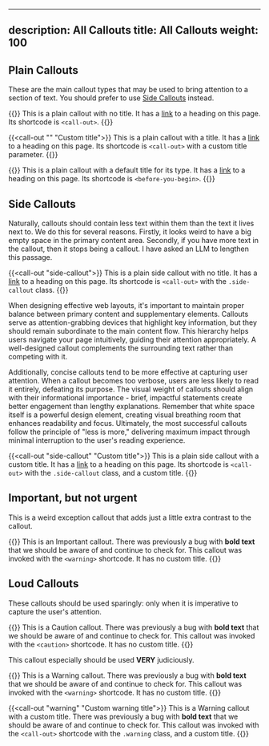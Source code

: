 
---
description: All Callouts
title: All Callouts
weight: 100
---


## Plain Callouts
These are the main callout types that may be used to bring attention to a section of text. You should prefer to use [Side Callouts](#side-callouts) instead.

{{<call-out>}}
This is a plain callout with no title. It has a [link](#plain-callouts) to a heading on this page. Its shortcode is `<call-out>`.
{{</call-out>}}

{{<call-out "" "Custom title">}}
This is a plain callout with a title. It has a [link](#plain-callouts) to a heading on this page. Its shortcode is `<call-out>` with a custom title parameter.
{{</call-out>}}

{{<before-you-begin>}}
This is a plain callout with a default title for its type. It has a [link](#plain-callouts) to a heading on this page. Its shortcode is `<before-you-begin>`.
{{</before-you-begin>}}

## Side Callouts

Naturally, callouts should contain less text within them than the text it lives next to. We do this for several reasons. Firstly, it looks weird to have a big empty space in the primary content area. Secondly, if you have more text in the callout, then it stops being a callout. I have asked an LLM to lengthen this passage.

{{<call-out "side-callout">}}
This is a plain side callout with no title. It has a [link](#plain-callouts) to a heading on this page. Its shortcode is `<call-out>` with the `.side-callout` class.
{{</call-out>}}

When designing effective web layouts, it's important to maintain proper balance between primary content and supplementary elements. Callouts serve as attention-grabbing devices that highlight key information, but they should remain subordinate to the main content flow. This hierarchy helps users navigate your page intuitively, guiding their attention appropriately. A well-designed callout complements the surrounding text rather than competing with it.

Additionally, concise callouts tend to be more effective at capturing user attention. When a callout becomes too verbose, users are less likely to read it entirely, defeating its purpose. The visual weight of callouts should align with their informational importance - brief, impactful statements create better engagement than lengthy explanations. Remember that white space itself is a powerful design element, creating visual breathing room that enhances readability and focus. Ultimately, the most successful callouts follow the principle of "less is more," delivering maximum impact through minimal interruption to the user's reading experience.

{{<call-out "side-callout" "Custom title">}}
This is a plain side callout with a custom title. It has a [link](#plain-callouts) to a heading on this page. Its shortcode is `<call-out>` with the `.side-callout` class, and a custom title.
{{</call-out>}}

## Important, but not urgent

This is a weird exception callout that adds just a little extra contrast to the callout.

{{<important>}}
This is an Important callout. There was previously a bug with **bold text** that we should be aware of and continue to check for. This callout was invoked with the `<warning>` shortcode. It has no custom title.
{{</important>}}

## Loud Callouts

These callouts should be used sparingly: only when it is imperative to capture the user's attention.

{{<caution>}}
This is a Caution callout. There was previously a bug with **bold text** that we should be aware of and continue to check for. This callout was invoked with the `<caution>` shortcode. It has no custom title.
{{</caution>}}

This callout especially should be used **VERY** judiciously.

{{<warning>}}
This is a Warning callout. There was previously a bug with **bold text** that we should be aware of and continue to check for. This callout was invoked with the `<warning>` shortcode. It has no custom title.
{{</warning>}}


{{<call-out "warning" "Custom warning title">}}
This is a Warning callout with a custom title. There was previously a bug with **bold text** that we should be aware of and continue to check for. This callout was invoked with the `<call-out>` shortcode with the `.warning` class, and a custom title.
{{</call-out>}}